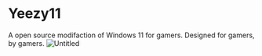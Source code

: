 # Yeezy11
A open source modifaction of Windows 11 for gamers. Designed for gamers, by gamers.
![Untitled](https://github.com/user-attachments/assets/097851f4-837a-47e3-8ffe-959ca97fc429)
